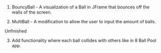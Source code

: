 1. BouncyBall - A visualization of a Ball in JFrame that bounces off the walls of the screen.

2. MultiBall - A modification to allow the user to input the amount of balls.


Unfinished

3. Add functionality where each ball collides with others like in 8 Ball Pool app.
